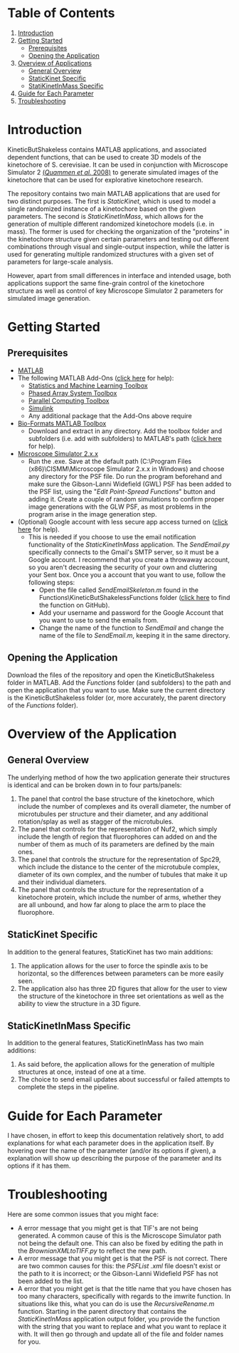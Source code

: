 # Table of Contents
1. [Introduction](#introduction)
2. [Getting Started](#gettingstarted)
    - [Prerequisites](#prerequisites)
    - [Opening the Application](#openingtheapplication)
3. [Overview of Applications](#overviewofapplications)
    - [General Overview](#generaloverview)
    - [StaticKinet Specific](#statickinetspecific)
    - [StatiKinetInMass Specific](#statickinetinmassspecific)
4. [Guide for Each Parameter](#guideforeachparameter)
5. [Troubleshooting](#troubleshooting)

<a name="introduction"><a/>
# Introduction
KineticButShakeless contains MATLAB applications, and associated dependent functions, that can be used to create 3D models of the kinetochore of S. cerevisiae. It can be used in conjunction with Microscope Simulator 2 [(*Quammen et al.* 2008)](https://www.ncbi.nlm.nih.gov/pubmed/20431698) to generate simulated images of the kinetochore that can be used for explorative kinetochore research.

The repository contains two main MATLAB applications that are used for two distinct purposes. The first is *StaticKinet*, which is used to model a single randomized instance of a kinetochore based on the given parameters. The second is *StaticKinetInMass*, which allows for the generation of multiple different randomized kinetochore models (i.e. in mass). The former is used for checking the organization of the "proteins" in the kinetochore structure given certain parameters and testing out different combinations through visual and single-output inspection, while the latter is used for generating multiple randomized structures with a given set of parameters for large-scale analysis.

However, apart from small differences in interface and intended usage, both applications support the same fine-grain control of the kinetochore structure as well as control of key Microscope Simulator 2 parameters for simulated image generation.

<a name="gettingstarted"><a/>
# Getting Started
<a name="prerequisites"><a/>
## Prerequisites
* [MATLAB](https://www.mathworks.com/downloads/)
* The following MATLAB Add-Ons ([click here](https://www.mathworks.com/help/matlab/matlab_env/get-add-ons.html) for help):
  * [Statistics and Machine Learning Toolbox](https://www.mathworks.com/products/statistics.html)
  * [Phased Array System Toolbox](https://www.mathworks.com/products/phased-array.html)
  * [Parallel Computing Toolbox](https://www.mathworks.com/products/parallel-computing.html)
  * [Simulink](https://www.mathworks.com/products/simulink.html)
  * Any additional package that the Add-Ons above require
* [Bio-Formats MATLAB Toolbox](https://www.openmicroscopy.org/bio-formats/downloads/)
  * Download and extract in any directory. Add the toolbox folder and subfolders (i.e. add with subfolders) to MATLAB's path ([click here](https://www.mathworks.com/help/matlab/matlab_env/add-remove-or-reorder-folders-on-the-search-path.html) for help).
* [Microscope Simulator 2.x.x](http://cismm.web.unc.edu/software/)
  * Run the .exe. Save at the default path (C:\Program Files (x86)\CISMM\Microscope Simulator 2.x.x in Windows) and choose any directory for the PSF file. Do run the program beforehand and make sure the Gibson-Lanni Widefield (GWL) PSF has been added to the PSF list, using the "*Edit Point-Spread Functions*" button and adding it. Create a couple of random simulations to confirm proper image generations with the GLW PSF, as most problems in the program arise in the image generation step.
* (Optional) Google account with less secure app access turned on ([click here](https://support.google.com/accounts/answer/6010255?hl=en) for help).
  * This is needed if you choose to use the email notification functionality of the *StaticKinetInMass* application. The *SendEmail.py* specifically connects to the Gmail's SMTP server, so it must be a Google account. I recommend that you create a throwaway account, so you aren't decreasing the security of your own and cluttering your Sent box. Once you a account that you want to use, follow the following steps:
    * Open the file called *SendEmailSkeleton.m* found in the Functions\KineticButShakelessFunctions folder ([click here](https://github.com/BloomLabYeast/KineticButShakeless/blob/master/Functions/KineticButShakelessFunctions/SendEmailSkeleton.m) to find the function on GitHub).
    * Add your username and password for the Google Account that you want to use to send the emails from.
    * Change the name of the function to *SendEmail* and change the name of the file to *SendEmail.m*, keeping it in the same directory.

<a name="openingtheapplication"><a/>
## Opening the Application
Download the files of the repository and open the KineticButShakeless folder in MATLAB. Add the *Functions* folder (and subfolders) to the path and open the application that you want to use. Make sure the current directory is the KineticButShakeless folder (or, more accurately, the parent directory of the *Functions* folder).

<a name="overviewofapplications"><a/>
# Overview of the Application
<a name="generaloverview"><a/>
## General Overview
The underlying method of how the two application generate their structures is identical and can be broken down in to four parts/panels:
  1. The panel that control the base structure of the kinetochore, which include the number of complexes and its overall diameter, the number of microtubules per structure and their diameter, and any additional rotation/splay as well as stagger of the microtubules.
  2. The panel that controls for the representation of Nuf2, which simply include the length of region that fluorophores can added on and the number of them as much of its parameters are defined by the main ones.
  3. The panel that controls the structure for the representation of Spc29, which include the distance to the center of the microtubule complex, diameter of its own complex, and the number of tubules that make it up and their individual diameters.
  4. The panel that controls the structure for the representation of a kinetochore protein, which include the number of arms, whether they are all unbound, and how far along to place the arm to place the fluorophore.

<a name="statickinetspecific"><a/>
## StaticKinet Specific
In addition to the general features, StaticKinet has two main additions:
  1. The application allows for the user to force the spindle axis to be horizontal, so the differences between parameters can be more easily seen.
  2. The application also has three 2D figures that allow for the user to view the structure of the kinetochore in three set orientations as well as the ability to view the structure in a 3D figure.

<a name="statickinetinmassspecific"><a/>
## StaticKinetInMass Specific
In addition to the general features, StaticKinetInMass has two main additions:
  1. As said before, the application allows for the generation of multiple structures at once, instead of one at a time.
  2. The choice to send email updates about successful or failed attempts to complete the steps in the pipeline.

<a name="guideforeachparameter"><a/>
# Guide for Each Parameter
I have chosen, in effort to keep this documentation relatively short, to add explanations for what each parameter does in the application itself. By hovering over the name of the parameter (and/or its options if given), a explanation will show up describing the purpose of the parameter and its options if it has them.

<a name="troubleshooting"><a/>
# Troubleshooting
Here are some common issues that you might face:
   - A error message that you might get is that TIF's are not being generated. A common cause of this is the Microscope Simulator path not being the default one. This can also be fixed by editing the path in the *BrownianXMLtoTIFF.py* to reflect the new path.
   - A error message that you might get is that the PSF is not correct. There are two common causes for this: the *PSFList* *.xml* file doesn't exist or the path to it is incorrect; or the Gibson-Lanni Widefield PSF has not been added to the list.
   - A error that you might get is that the title name that you have chosen has too many characters, specifically with regards to the imwrite function. In situations like this, what you can do is use the *RecursiveRename.m* function. Starting in the parent directory that contains the *StaticKinetInMass* application output folder, you provide the function with the string that you want to replace and what you want to replace it with. It will then go through and update all of the file and folder names for you.

